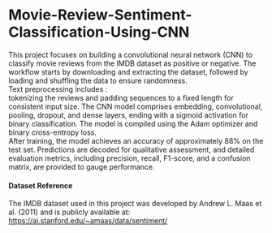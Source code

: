 # Movie-Review-Sentiment-Classification-Using-CNN

This project focuses on building a convolutional neural network (CNN) to classify movie reviews from the IMDB dataset as positive or negative. The workflow starts by downloading and extracting the dataset, followed by loading and shuffling the data to ensure randomness.<br/>Text preprocessing includes : <br/> tokenizing the reviews and padding sequences to a fixed length for consistent input size. The CNN model comprises embedding, convolutional, pooling, dropout, and dense layers, ending with a sigmoid activation for binary classification. The model is compiled using the Adam optimizer and binary cross-entropy loss. <br/>After training, the model achieves an accuracy of approximately 88% on the test set. Predictions are decoded for qualitative assessment, and detailed evaluation metrics, including precision, recall, F1-score, and a confusion matrix, are provided to gauge performance.

#### Dataset Reference
The IMDB dataset used in this project was developed by Andrew L. Maas et al. (2011) and is publicly available at:
https://ai.stanford.edu/~amaas/data/sentiment/

